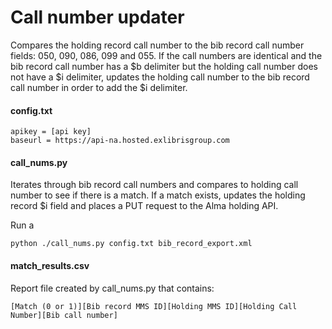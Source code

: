 # Call number updater
Compares the holding record call number to the bib record call number fields: 050, 090, 086, 099 and 055.  If the call numbers are identical and the bib record call number has a $b delimiter but the holding call number does not have a $i delimiter, updates the holding call number to the bib record call number in order to add the $i delimiter.  


#### config.txt
```[Params]
apikey = [api key] 
baseurl = https://api-na.hosted.exlibrisgroup.com
```

#### call_nums.py
Iterates through bib record call numbers and compares to holding call number to see if there is a match.  If a match exists, updates the holding record $i field and places a PUT request to the Alma holding API.  

Run a
```
python ./call_nums.py config.txt bib_record_export.xml
```

#### match_results.csv
Report file created by call_nums.py that contains:
```
[Match (0 or 1)][Bib record MMS ID][Holding MMS ID][Holding Call Number][Bib call number]
```
